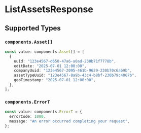 # ListAssetsResponse


## Supported Types

### `components.Asset[]`

```typescript
const value: components.Asset[] = [
  {
    uuid: "123e4567-d650-47a6-a0ad-230b71f7778b",
    editDate: "2025-07-01 12:00:00",
    companyUuid: "123e4567-2095-461b-9629-230b70c6ab9b",
    assetTypeUuid: "123e4567-8a9b-43c4-b8bf-230b79c4067b",
    geoTimestamp: "2025-07-01 12:00:00",
  },
];
```

### `components.ErrorT`

```typescript
const value: components.ErrorT = {
  errorCode: 1000,
  message: "An error occurred completing your request",
};
```

